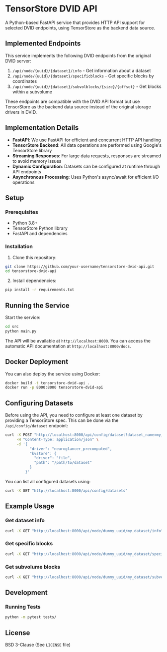 # TensorStore DVID API

A Python-based FastAPI service that provides HTTP API support for selected DVID endpoints, using TensorStore as the backend data source.

## Implemented Endpoints

This service implements the following DVID endpoints from the original DVID server:

1. `/api/node/{uuid}/{dataset}/info` - Get information about a dataset
2. `/api/node/{uuid}/{dataset}/specificblocks` - Get specific blocks by coordinates
3. `/api/node/{uuid}/{dataset}/subvolblocks/{size}/{offset}` - Get blocks within a subvolume

These endpoints are compatible with the DVID API format but use TensorStore as the backend data source instead of the original storage drivers in DVID.

## Implementation Details

- **FastAPI**: We use FastAPI for efficient and concurrent HTTP API handling
- **TensorStore Backend**: All data operations are performed using Google's TensorStore library
- **Streaming Responses**: For large data requests, responses are streamed to avoid memory issues
- **Dynamic Configuration**: Datasets can be configured at runtime through API endpoints
- **Asynchronous Processing**: Uses Python's async/await for efficient I/O operations

## Setup

### Prerequisites

- Python 3.8+
- TensorStore Python library
- FastAPI and dependencies

### Installation

1. Clone this repository:
```bash
git clone https://github.com/your-username/tensorstore-dvid-api.git
cd tensorstore-dvid-api
```

2. Install dependencies:
```bash
pip install -r requirements.txt
```

## Running the Service

Start the service:

```bash
cd src
python main.py
```

The API will be available at `http://localhost:8000`. You can access the automatic API documentation at `http://localhost:8000/docs`.

## Docker Deployment

You can also deploy the service using Docker:

```bash
docker build -t tensorstore-dvid-api .
docker run -p 8000:8000 tensorstore-dvid-api
```

## Configuring Datasets

Before using the API, you need to configure at least one dataset by providing a TensorStore spec. This can be done via the `/api/config/dataset` endpoint:

```bash
curl -X POST "http://localhost:8000/api/config/dataset?dataset_name=my_dataset" \
     -H "Content-Type: application/json" \
     -d '{
           "driver": "neuroglancer_precomputed",
           "kvstore": {
             "driver": "file",
             "path": "/path/to/dataset"
           }
         }'
```

You can list all configured datasets using:

```bash
curl -X GET "http://localhost:8000/api/config/datasets"
```

## Example Usage

### Get dataset info

```bash
curl -X GET "http://localhost:8000/api/node/dummy_uuid/my_dataset/info"
```

### Get specific blocks

```bash
curl -X GET "http://localhost:8000/api/node/dummy_uuid/my_dataset/specificblocks?blocks=0,0,0,1,0,0"
```

### Get subvolume blocks

```bash
curl -X GET "http://localhost:8000/api/node/dummy_uuid/my_dataset/subvolblocks/64_64_64/0_0_0"
```

## Development

### Running Tests

```bash
python -m pytest tests/
```

## License

BSD 3-Clause (See `LICENSE` file)
